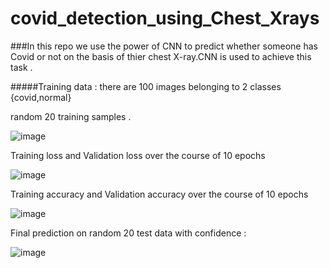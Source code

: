 # covid_detection_using_Chest_Xrays

###In this repo we use the power of CNN to predict whether someone has Covid or not on the basis of thier chest X-ray.CNN is used to achieve this task . 

#####Training data : there are 100 images belonging to 2 classes {covid,normal}

random 20 training samples .

![image](https://user-images.githubusercontent.com/95174361/186473452-85863d66-aa9f-4297-8854-6bce16ad0fbe.png)

Training loss and Validation loss over the course of 10 epochs

![image](https://user-images.githubusercontent.com/95174361/186473891-8933c9ef-2ffd-4749-a54d-8fa7d90a8b99.png)

Training accuracy and Validation accuracy over the course of 10 epochs

![image](https://user-images.githubusercontent.com/95174361/186474153-38b869ac-d625-4a1e-a8b3-86592a4ba2db.png)


Final prediction on random 20 test data with confidence : 

![image](https://user-images.githubusercontent.com/95174361/186474390-2f045990-1e4a-4d85-91c4-1009b540d43b.png)
